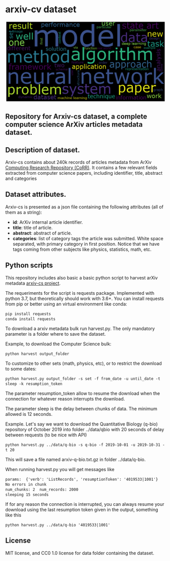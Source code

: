 # arxiv-cv dataset

![alt text](images/dataset_image.png)


## Repository for Arxiv-cs dataset, a complete computer science ArXiv articles metadata dataset.

## Description of dataset.

Arxiv-cs contains about 240k records of articles metadata from ArXiv [Computing Research Repository (CoRR)](https://arxiv.org/corr). It contains a few relevant fields extracted from computer science papers, including identifier, title, abstract and categories

## Dataset attributes.

Arxiv-cs is presented as a json file containing the following attributes (all of them as a string):

* **id**: ArXiv internal article identifier.
* **title**: title of article.
* **abstract**: abstract of article.
* **categories**: list of category tags the article was submitted. White space separated, with primary category in first position. Notice that we have tags coming from other subjects like physics, statistics, math, etc.

## Python scripts

This repository includes also basic a basic python script to harvest arXiv metadata [arxiv-cs project](archiv_cs/).

The requeriments for the script is requests package. Implemented with python 3.7, but theoretically should work with 3.6+. You can install requests from pip or better using an virtual environment like conda:

    pip install requests
    conda install requests

To download a arxiv metadata bulk run harvest.py. The only mandatory parameter is a folder where to save the dataset.

Example, to download the Computer Science bulk:

    python harvest output_folder

To customize to other sets (math, physics, etc), or to restrict the download to some dates:

    python harvest.py output_folder -s set -f from_date -u until_date -t sleep -k resumption_token
    
The parameter resumption_token allow to resume the download when the connection for whatever reason interrupts the download.

The parameter sleep is the delay between chunks of data. The minimum allowed is 12 seconds.

Example. Let's say we want to download the Quantitative Biology (q-bio) repository of October 2019 into folder ../data/qbio with 20 seconds of delay between requests (to be nice with API)

    python harvest.py ../data/q-bio -s q-bio -f 2019-10-01 -u 2019-10-31 -t 20  

This will save a file named arxiv-q-bio.txt.gz in folder ../data/q-bio. 

When running harvest.py you will get messages like

    params:  {'verb': 'ListRecords', 'resumptionToken': '4019533|1001'}
    No errors in chunk
    num_chunks: 2  num_records: 2000
    sleeping 15 seconds

If for any reason the connection is interrupted, you can always resume your download using the last resumption token given in the output, something like this

    python harvest.py ../data/q-bio '4019533|1001'

## License

MIT license, and CC0 1.0 license for data folder containing the dataset.
